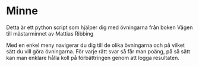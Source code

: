 Minne
=====

Detta är ett python script som hjälper dig med övningarna från boken Vägen till mästarminnet av Mattias Ribbing

Med en enkel meny navigerar du dig till de olika övningarna och på vilket sätt du vill göra övningarna.
För varje rätt svar så får man poäng, på så sätt kan man enklare hålla koll på förbättringen genom att logga resultaten.

